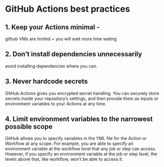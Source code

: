 # GitHub Actions best practices

## 1.  Keep your Actions minimal - 
github VMs are limited + you will wait more time wating 

## 2. Don’t install dependencies unnecessarily
avoid installing dependencies where you can.

## 3. Never hardcode secrets
GitHub Actions gives you encrypted secret handling. You can securely store secrets inside your repository’s settings, and then provide them as inputs or environment variables to your Actions at any time.

## 4. Limit environment variables to the narrowest possible scope
GitHub allows you to specify variables in the YML file for the Action or Workflow at any scope. For example, you are able to specify an environment variable at the workflow level that any job or step can access. However, if you specify an environment variable at the job or step level, the levels above that, like workflow, won’t be able to access it. 